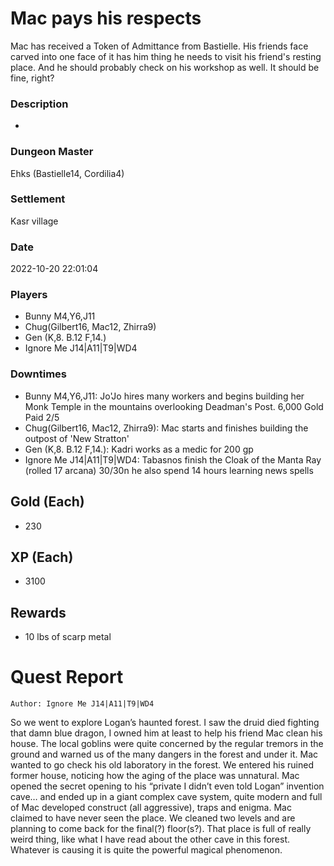 # Mac pays his respects
Mac has received a Token of Admittance from Bastielle. His friends face carved into one face of it has him thing he needs to visit his friend's resting place. And he should probably check on his workshop as well. It should be fine, right?
### Description
-
### Dungeon Master
Ehks (Bastielle14, Cordilia4)
### Settlement
Kasr village
### Date
2022-10-20 22:01:04
### Players
* Bunny M4,Y6,J11
* Chug(Gilbert16, Mac12, Zhirra9)
* Gen (K,8. B.12 F,14.)
* Ignore Me J14|A11|T9|WD4
### Downtimes
* Bunny M4,Y6,J11: Jo'Jo hires many workers and begins building her Monk Temple in the mountains overlooking Deadman's Post. 6,000 Gold Paid 2/5
* Chug(Gilbert16, Mac12, Zhirra9): Mac starts and finishes building the outpost of 'New Stratton'
* Gen (K,8. B.12 F,14.): Kadri works as a medic for 200 gp
* Ignore Me J14|A11|T9|WD4: Tabasnos finish the Cloak of the Manta Ray (rolled 17 arcana) 30/30n he also spend 14 hours learning news spells
## Gold (Each)
* 230
## XP (Each)
* 3100
## Rewards
* 10 lbs of scarp metal
# Quest Report
`Author: Ignore Me J14|A11|T9|WD4`


So we went to explore Logan’s haunted forest. I saw the druid died fighting that damn blue dragon, I owned him at least to help his friend Mac clean his house. The local goblins were quite concerned by the regular tremors in the ground and warned us of the many dangers in the forest and under it. Mac wanted to go check his old laboratory in the forest. We entered his ruined former house, noticing how the aging of the place was unnatural. Mac opened the secret opening to his “private I didn’t even told Logan” invention cave… and ended up in a giant complex cave system, quite modern and full of Mac developed construct (all aggressive), traps and enigma. Mac claimed to have never seen the place. We cleaned two levels and are planning to come back for the final(?) floor(s?). That place is full of really weird thing, like what I have read about the other cave in this forest. Whatever is causing it is quite the powerful magical phenomenon.